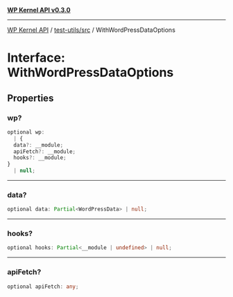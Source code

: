 [**WP Kernel API v0.3.0**](../../../README.md)

---

[WP Kernel API](../../../README.md) / [test-utils/src](../README.md) / WithWordPressDataOptions

# Interface: WithWordPressDataOptions

## Properties

### wp?

```ts
optional wp:
  | {
  data?: __module;
  apiFetch?: __module;
  hooks?: __module;
}
  | null;
```

---

### data?

```ts
optional data: Partial<WordPressData> | null;
```

---

### hooks?

```ts
optional hooks: Partial<__module | undefined> | null;
```

---

### apiFetch?

```ts
optional apiFetch: any;
```
